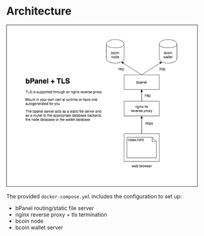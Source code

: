 # Architecture

![bpanel architecture](architecture.png)

The provided `docker-compose.yml` includes the configuration to set up:

- bPanel routing/static file server
- nginx reverse proxy + tls termination
- bcoin node
- bcoin wallet server
